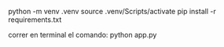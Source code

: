 python -m venv .venv
source .venv/Scripts/activate
pip install -r requirements.txt

correr en terminal el comando:
python app.py